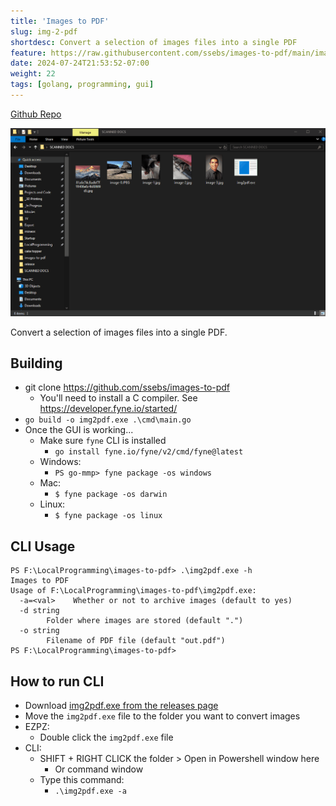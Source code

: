 ```yaml
---
title: 'Images to PDF'
slug: img-2-pdf
shortdesc: Convert a selection of images files into a single PDF
feature: https://raw.githubusercontent.com/ssebs/images-to-pdf/main/image-to-pdf.gif
date: 2024-07-24T21:53:52-07:00
weight: 22
tags: [golang, programming, gui]
---
```

[Github Repo](https://github.com/ssebs/images-to-pdf)

![gif of using the app](https://raw.githubusercontent.com/ssebs/images-to-pdf/main/image-to-pdf.gif)

Convert a selection of images files into a single PDF.

## Building
- git clone https://github.com/ssebs/images-to-pdf
  - You'll need to install a C compiler. See https://developer.fyne.io/started/
- `go build -o img2pdf.exe .\cmd\main.go`
- Once the GUI is working...
  - Make sure `fyne` CLI is installed
    - `go install fyne.io/fyne/v2/cmd/fyne@latest`
  - Windows:
    - `PS go-mmp> fyne package -os windows`
  - Mac:
    - `$ fyne package -os darwin`
  - Linux:
    - `$ fyne package -os linux`

## CLI Usage
```
PS F:\LocalProgramming\images-to-pdf> .\img2pdf.exe -h
Images to PDF
Usage of F:\LocalProgramming\images-to-pdf\img2pdf.exe:
  -a=<val>    Whether or not to archive images (default to yes)
  -d string
        Folder where images are stored (default ".")
  -o string
        Filename of PDF file (default "out.pdf")
PS F:\LocalProgramming\images-to-pdf> 
```

## How to run CLI
- Download [img2pdf.exe from the releases page](https://github.com/ssebs/images-to-pdf/releases/)
- Move the `img2pdf.exe` file to the folder you want to convert images
- EZPZ:
  - Double click the `img2pdf.exe` file
- CLI:
  - SHIFT + RIGHT CLICK the folder > Open in Powershell window here
    - Or command window
  - Type this command:
    - `.\img2pdf.exe -a`



